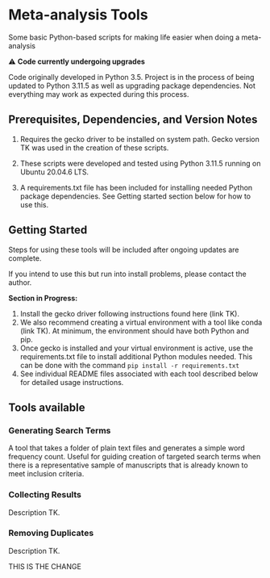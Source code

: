 # Meta-analysis Tools
Some basic Python-based scripts for making life easier when doing a meta-analysis

:warning: **Code currently undergoing upgrades**

Code originally developed in Python 3.5. Project is in the process of being updated to Python 3.11.5 as well as upgrading package dependencies. Not everything may work as expected during this process.

## Prerequisites, Dependencies, and Version Notes
1. Requires the gecko driver to be installed on system path. Gecko version TK was used in the creation of these scripts.

2. These scripts were developed and tested using Python 3.11.5 running on Ubuntu 20.04.6 LTS.

3. A requirements.txt file has been included for installing needed Python package dependencies. See Getting started section below for how to use this.

## Getting Started
Steps for using these tools will be included after ongoing updates are complete.

If you intend to use this but run into install problems,
please contact the author.

**Section in Progress:**
1. Install the gecko driver following instructions found here (link TK).
2. We also recommend creating a virtual environment with a tool like conda (link TK). At minimum, the environment should have both Python and pip.
3. Once gecko is installed and your virtual environment is active, use the requirements.txt file to install additional Python modules needed. This can be done with the command `pip install -r requirements.txt`
4. See individual README files associated with each tool described below for detailed usage instructions.

## Tools available
### **Generating Search Terms**
A tool that takes a folder of plain text files and generates a simple word frequency count. Useful for guiding creation of targeted search terms when there is a representative sample of manuscripts that is already known to meet inclusion criteria.

### Collecting Results
Description TK.

### Removing Duplicates
Description TK.

THIS IS THE CHANGE
